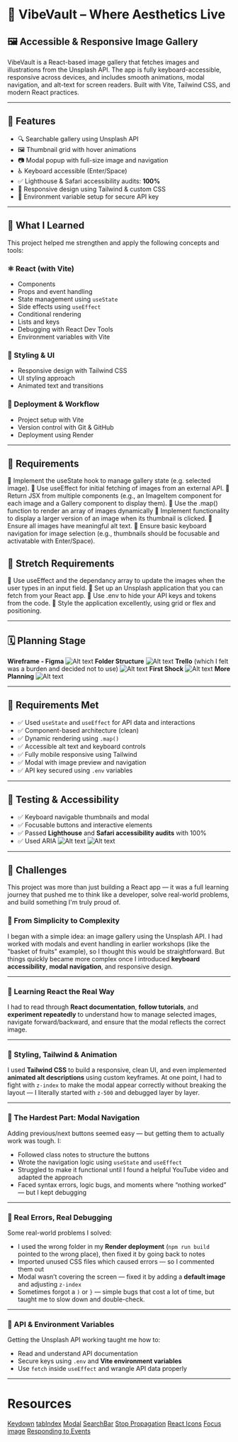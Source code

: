 # 🎨 VibeVault – Where Aesthetics Live

## 🖼️ Accessible & Responsive Image Gallery

VibeVault is a React-based image gallery that fetches images and illustrations from the Unsplash API. The app is fully keyboard-accessible, responsive across devices, and includes smooth animations, modal navigation, and alt-text for screen readers. Built with Vite, Tailwind CSS, and modern React practices.

---

## 🚀 Features

- 🔍 Searchable gallery using Unsplash API
- 🖼️ Thumbnail grid with hover animations
- 📷 Modal popup with full-size image and navigation
- ♿ Keyboard accessible (Enter/Space)
- ✅ Lighthouse & Safari accessibility audits: **100%**
- 💅 Responsive design using Tailwind & custom CSS
- 🔐 Environment variable setup for secure API key

---

## 🧠 What I Learned

This project helped me strengthen and apply the following concepts and tools:

### ⚛️ React (with Vite)
- Components 
- Props and event handling
- State management using `useState`
- Side effects using `useEffect`
- Conditional rendering
- Lists and keys
- Debugging with React Dev Tools
- Environment variables with Vite

### 🎨 Styling & UI
- Responsive design with Tailwind CSS
- UI styling approach
- Animated text and transitions

### 🚀 Deployment & Workflow
- Project setup with Vite
- Version control with Git & GitHub
- Deployment using Render

---

## 🎯 Requirements

🎯 Implement the useState hook to manage gallery state (e.g. selected image).
🎯 Use useEffect for initial fetching of images from an external API.
🎯 Return JSX from multiple components (e.g., an ImageItem component for each image and a Gallery component to display them).
🎯 Use the .map() function to render an array of images dynamically
🎯 Implement functionality to display a larger version of an image when its thumbnail is clicked.
🎯 Ensure all images have meaningful alt text.
🎯 Ensure basic keyboard navigation for image selection (e.g., thumbnails should be focusable and activatable with Enter/Space).

## 🎯 Stretch Requirements

🏹 Use useEffect and the dependancy array to update the images when the user types in an input field.
🏹 Set up an Unsplash application that you can fetch from your React app.
🏹 Use .env to hide your API keys and tokens from the code.
🏹 Style the application excellently, using grid or flex and positioning.

---

## 🗓️ Planning Stage

**Wireframe - Figma**
![Alt text](./images/wireframe.png)
**Folder Structure**
![Alt text](./images/structure.png)
**Trello** (which I felt was a burden and decided not to use)
![Alt text](./images/Trello.png)
**First Shock**
![Alt text](./images/redLines.png)
**More Planning**
![Alt text](./images/planning.png)

---

## 🎯 Requirements Met

- ✅ Used `useState` and `useEffect` for API data and interactions
- ✅ Component-based architecture (clean)
- ✅ Dynamic rendering using `.map()`
- ✅ Accessible alt text and keyboard controls
- ✅ Fully mobile responsive using Tailwind
- ✅ Modal with image preview and navigation
- ✅ API key secured using `.env` variables

---

## 🧪 Testing & Accessibility

- ✅ Keyboard navigable thumbnails and modal
- ✅ Focusable buttons and interactive elements
- ✅ Passed **Lighthouse** and **Safari accessibility audits** with 100%
- ✅ Used ARIA 
![Alt text](./images/Lighthouse.png)
![Alt text](./images/safariAudit.png)

---

## 🧗 Challenges 

This project was more than just building a React app — it was a full learning journey that pushed me to think like a developer, solve real-world problems, and build something I'm truly proud of.

### 🔄 From Simplicity to Complexity

I began with a simple idea: an image gallery using the Unsplash API. I had worked with modals and event handling in earlier workshops (like the "basket of fruits" example), so I thought this would be straightforward. But things quickly became more complex once I introduced **keyboard accessibility**, **modal navigation**, and responsive design.

---

### 🧠 Learning React the Real Way

I had to read through **React documentation**, **follow tutorials**, and **experiment repeatedly** to understand how to manage selected images, navigate forward/backward, and ensure that the modal reflects the correct image.

---

### 🎨 Styling, Tailwind & Animation

I used **Tailwind CSS** to build a responsive, clean UI, and even implemented **animated alt descriptions** using custom keyframes. At one point, I had to fight with `z-index` to make the modal appear correctly without breaking the layout — I literally started with `z-500` and debugged layer by layer.

---

### 🧩 The Hardest Part: Modal Navigation

Adding previous/next buttons seemed easy — but getting them to actually work was tough. I:
- Followed class notes to structure the buttons
- Wrote the navigation logic using `useState` and `useEffect`
- Struggled to make it functional until I found a helpful YouTube video and adapted the approach
- Faced syntax errors, logic bugs, and moments where “nothing worked” — but I kept debugging

---

### 🐛 Real Errors, Real Debugging

Some real-world problems I solved:
- I used the wrong folder in my **Render deployment** (`npm run build` pointed to the wrong place), then fixed it by going back to notes
- Imported unused CSS files which caused errors — so I commented them out
- Modal wasn’t covering the screen — fixed it by adding a **default image** and adjusting `z-index`
- Sometimes forgot a `)` or `}` — simple bugs that cost a lot of time, but taught me to slow down and double-check. 

---

### 🔐 API & Environment Variables

Getting the Unsplash API working taught me how to:
- Read and understand API documentation
- Secure keys using `.env` and **Vite environment variables**
- Use `fetch` inside `useEffect` and wrangle API data properly

---


# Resources
[Keydown](https://developer.mozilla.org/en-US/docs/Web/API/Element/keydown_event)
[tabIndex](https://developer.mozilla.org/en-US/docs/Web/HTML/Reference/Global_attributes/tabindex)
[Modal](https://www.youtube.com/watch?v=FSY2A0vzwko)
[SearchBar](https://www.youtube.com/watch?v=sWVgMcz8Q44)
[Stop Propagation](https://developer.mozilla.org/en-US/docs/Web/API/Event/stopPropagation)
[React Icons](https://react-icons.github.io/react-icons/icons/hi/)
[Focus image](https://react.dev/learn/synchronizing-with-effects#focus-a-field-on-mount)
[Responding to Events](https://react.dev/learn/responding-to-events)






















